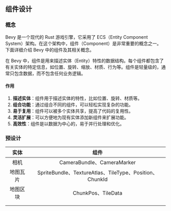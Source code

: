 ## 组件设计

### 概念

Bevy 是一个现代的 Rust 游戏引擎，它采用了 ECS（Entity Component System）架构。在这个架构中，组件（Component）是非常重要的概念之一。下面详细介绍 Bevy 中的组件及其相关概念。

在 Bevy 中，组件是用来描述实体（Entity）特性的数据结构。每个组件都包含了有关实体的特定信息，如位置、旋转、缩放、材质、行为等。组件是轻量级的，通常只包含数据，而不包含任何业务逻辑。

#### 作用

1. **描述实体**：组件用于描述实体的特性，比如位置、旋转、材质等。
2. **组合功能**：通过组合不同的组件，可以轻松实现复杂的功能。
3. **易于复用**：组件可以被多个实体共享，提高了代码的复用性。
4. **灵活扩展**：可以方便地为现有实体添加新组件来扩展功能。
5. **高效性**：组件是以数据为中心的，易于并行处理和优化。

### 预设计

| **实体** |                        **组件**                         |
| :------: | :-----------------------------------------------------: |
|   相机   |               CameraBundle、CameraMarker                |
| 地图瓦片 | SpriteBundle、TextureAtlas、TileType、Position、ChunkId |
| 地图区块 |                   ChunkPos、TileData                    |
|          |                                                         |
|          |                                                         |


